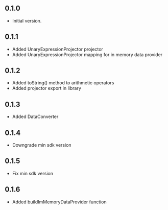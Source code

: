 ## 0.1.0

- Initial version.

## 0.1.1

- Added UnaryExpressionProjector projector
- Added UnaryExpressionProjector mapping for in memory data provider

## 0.1.2
- Added toString() method to arithmetic operators
- Added projector export in library

## 0.1.3
- Added DataConverter

## 0.1.4
- Downgrade min sdk version

## 0.1.5
- Fix min sdk version

## 0.1.6
- Added buildImMemoryDataProvider function
